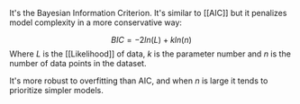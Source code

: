 It's the Bayesian Information Criterion.
It's similar to [[AIC]] but it penalizes model complexity in a more conservative way:

$$BIC= -2ln(L) + kln(n)$$
Where $L$ is the [[Likelihood]] of data, $k$ is the parameter number and $n$ is the number of data points in the dataset.

It's more robust to overfitting than AIC, and when $n$ is large it tends to prioritize simpler models.
